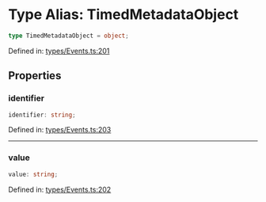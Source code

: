 # Type Alias: TimedMetadataObject

```ts
type TimedMetadataObject = object;
```

Defined in: [types/Events.ts:201](https://github.com/TheWidlarzGroup/react-native-video/blob/af801fa4d9043aca201183cd46f4c2b7b6814b4d/packages/react-native-video/src/core/types/Events.ts#L201)

## Properties

### identifier

```ts
identifier: string;
```

Defined in: [types/Events.ts:203](https://github.com/TheWidlarzGroup/react-native-video/blob/af801fa4d9043aca201183cd46f4c2b7b6814b4d/packages/react-native-video/src/core/types/Events.ts#L203)

***

### value

```ts
value: string;
```

Defined in: [types/Events.ts:202](https://github.com/TheWidlarzGroup/react-native-video/blob/af801fa4d9043aca201183cd46f4c2b7b6814b4d/packages/react-native-video/src/core/types/Events.ts#L202)
